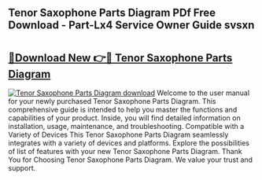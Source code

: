 ## Tenor Saxophone Parts Diagram PDf Free Download - Part-Lx4 Service Owner Guide svsxn

# <h2><a href="http://dfswlw.blite.top/?on=Tenor+Saxophone+Parts+Diagram">🔗Download New 👉🔴 Tenor Saxophone Parts Diagram</a></h2>

[![Tenor Saxophone Parts Diagram download](https://i.imgur.com/lujVjoI.png)](http://dfswlw.blite.top/?on=Tenor+Saxophone+Parts+Diagram)
Welcome to the user manual for your newly purchased Tenor Saxophone Parts Diagram. This comprehensive guide is intended to help you master the functions and capabilities of your product. Inside, you will find detailed information on installation, usage, maintenance, and troubleshooting. Compatible with a Variety of Devices This Tenor Saxophone Parts Diagram seamlessly integrates with a variety of devices and platforms. Explore the possibilities of list of features with your new Tenor Saxophone Parts Diagram. Thank You for Choosing Tenor Saxophone Parts Diagram. We value your trust and support.
